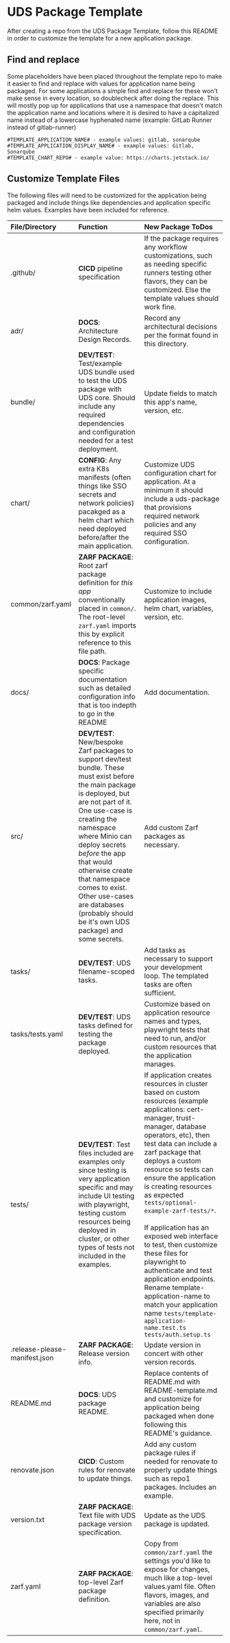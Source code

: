 # UDS Package Template

After creating a repo from the UDS Package Template, follow this README in order to customize the template for a new application package.

## Find and replace

Some placeholders have been placed throughout the template repo to make it easier to find and replace with values for application name being packaged. For some applications a simple find and replace for these won't make sense in every location, so doublecheck after doing the replace. This will mostly pop up for applications that use a namespace that doesn't match the application name and locations where it is desired to have a capitalized name instead of a lowercase hyphenated name (example: GitLab Runner instead of gitlab-runner)

```
#TEMPLATE_APPLICATION_NAME# - example values: gitlab, sonarqube
#TEMPLATE_APPLICATION_DISPLAY_NAME# - example values: Gitlab, Sonarqube
#TEMPLATE_CHART_REPO# - example value: https://charts.jetstack.io/
```

## Customize Template Files


The following files will need to be customized for the application being packaged and include things like dependencies and application specific helm values. Examples have been included for reference.

| File/Directory | Function | New Package ToDos |
| :------------- | :------- | :--- |
| .github/  | **CICD** pipeline specification | If the package requires any workflow customizations, such as needing specific runners testing other flavors, they can be customized. Else the template values should work fine. |
| adr/ | **DOCS**: Architecture Design Records. | Record any architectural decisions per the format found in this directory. |
| bundle/ | **DEV/TEST**: Test/example UDS bundle used to test the UDS package with UDS core. Should include any required dependencies and configuration needed for a test deployment. | Update fields to match this app's name, version, etc. |
| chart/ | **CONFIG**: Any extra K8s manifests (often things like SSO secrets and network policies) pacakged as a helm chart which need deployed before/after the main application. | Customize UDS configuration chart for application. At a minimum it should include a uds-package that provisions required network policies and any required SSO configuration. |
| common/zarf.yaml | **ZARF PACKAGE**: Root zarf package definition for _this app_ conventionally placed in `common/`. The root-level `zarf.yaml` imports this by explicit reference to this file path. | Customize to include application images, helm chart, variables, version, etc. |
| docs/ | **DOCS**: Package specific documentation such as detailed configuration info that is too indepth to go in the README | Add documentation.|
| src/ | **DEV/TEST**: New/bespoke Zarf packages to support dev/test bundle. These must exist before the main package is deployed, but are not part of it. One use-case is creating the namespace where Minio can deploy secrets _before_ the app that would otherwise create that namespace comes to exist. Other use-cases are databases (probably should be it's own UDS package) and some secrets. | Add custom Zarf packages as necessary. |
| tasks/ | **DEV/TEST**: UDS filename-scoped tasks. | Add tasks as necessary to support your development loop. The templated tasks are often sufficient. |
| tasks/tests.yaml | **DEV/TEST**: UDS tasks defined for testing the package deployed. | Customize based on application resource names and types, playwright tests that need to run, and/or custom resources that the application manages. |
| tests/ | **DEV/TEST**: Test files included are examples only since testing is very application specific and may include UI testing with playwright, testing custom resources being deployed in cluster, or other types of tests not included in the examples. | If application creates resources in cluster based on custom resources (example applications: cert-manager, trust-manager, database operators, etc), then test data can include a zarf package that deploys a custom resource so tests can ensure the application is creating resources as expected `tests/optional-example-zarf-tests/*`.<br/><br/>If application has an exposed web interface to test, then customize these files for playwright to authenticate and test application endpoints. Rename template-application-name to match your application name `tests/template-application-name.test.ts` `tests/auth.setup.ts` |
| .release-please-manifest.json | **ZARF PACKAGE**: Release version info. | Update version in concert with other version records. |
| README.md | **DOCS**: UDS package README. | Replace contents of README.md with README-template.md and customize for application being packaged when done following this README's guidance.
| renovate.json | **CICD**: Custom rules for renovate to update things. | Add any custom package rules if needed for renovate to properly update things such as repo1 packages. Includes an example.
| version.txt | **ZARF PACKAGE**: Text file with UDS package version specification. | Update as the UDS package is updated. |
| zarf.yaml | **ZARF PACKAGE**: top-level Zarf package definition. | Copy from `common/zarf.yaml` the settings you'd like to expose for changes, much like a top-level values.yaml file. Often flavors, images, and variables are also specified primarily here, not in `common/zarf.yaml`. |
